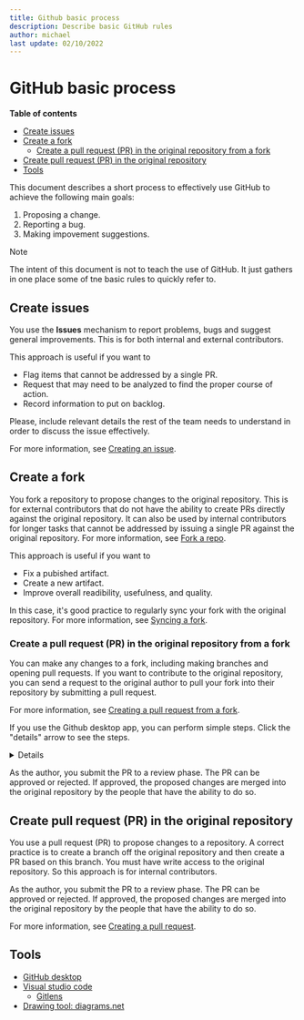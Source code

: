 ```yaml
---
title: Github basic process
description: Describe basic GitHub rules 
author: michael
last update: 02/10/2022
---
```


# GitHub basic process

**Table of contents**
- [Create issues](#create-issues)
- [Create a fork](#create-a-fork)
  - [Create a pull request (PR) in the original repository from a fork](#create-a-pull-request-pr-in-the-original-repository-from-a-fork)
- [Create pull request (PR) in the original repository](#create-pull-request-pr-in-the-original-repository)
- [Tools](#tools)

This document describes a short process to effectively use GitHub to achieve the following main goals:

1. Proposing a change. 
2. Reporting a bug. 
3. Making impovement suggestions.   

> [!NOTE]
> The intent of this document is not to teach the use of GitHub. It just gathers in one place some of tne basic rules to quickly refer to. 


## Create issues

You use the **Issues** mechanism to report problems, bugs and suggest general improvements. This is for both internal and external contributors. 

This approach is useful if you want to 

- Flag items that cannot be addressed by a single PR.
- Request that may need to be analyzed to find the proper course of action.
- Record information to put on backlog.  

Please, include relevant details the rest of the team needs to understand in order to discuss the issue effectively. 

For more information, see [Creating an issue](https://docs.GitHub.com/en/issues/tracking-your-work-with-issues/creating-an-issue). 


## Create a fork

You fork a repository to propose changes to the original repository.
This is for external contributors that do not have the ability to create PRs directly against the original repository. It can also be used by internal contributors for longer tasks that cannot be addressed by issuing a single PR against the original repository. 
For more information, see [Fork a repo](https://docs.github.com/en/get-started/quickstart/fork-a-repo).

This approach is useful if you want to 

- Fix a pubished artifact.
- Create a new artifact.
- Improve overall readibility, usefulness, and quality.
   
In this case, it's good practice to regularly sync your fork with the original repository. 
For more information, see [Syncing a fork](https://docs.github.com/en/pull-requests/collaborating-with-pull-requests/working-with-forks/syncing-a-fork).

### Create a pull request (PR) in the original repository from a fork

You can make any changes to a fork, including making branches and opening pull requests. 
If you want to contribute to the original repository, you can send a request to the original author to pull your fork into their repository by submitting a pull request.

For more information, see [Creating a pull request from a fork](https://docs.github.com/en/pull-requests/collaborating-with-pull-requests/proposing-changes-to-your-work-with-pull-requests/creating-a-pull-request-from-a-fork).

If you use the Github desktop app, you can perform simple steps. Click the "details" arrow to see the steps. 
<details>
<ol>
  <li>In the Github app, select **Branch** in the top menu bar.</li> 
  <li>In the drop-down menu, select **Compare on GitHub**. This displays the **Comparing changes** page. </li>
  <li>Select the original repository and then the **Create pull request** button. You can also select a branch in the main repository to host the PR if one is made available. </li>
</ol>
</details>

As the author, you submit the PR to a review phase. The PR can be approved or rejected. If approved, the proposed changes are merged into the original repository by the people that have the ability to do so.

## Create pull request (PR) in the original repository 

You use a pull request (PR) to propose changes to a repository. A correct practice is to create a branch off the original repository and then create a PR based on this branch. You must have write access to the original repository. So this approach is for internal contributors. 

As the author, you submit the PR to a review phase. The PR can be approved or rejected. If approved, the proposed changes are merged into the original repository by the people that have the ability to do so.

For more information, see [Creating a pull request](https://docs.github.com/en/pull-requests/collaborating-with-pull-requests/proposing-changes-to-your-work-with-pull-requests/creating-a-pull-request). 


## Tools

- [GitHub desktop](https://desktop.github.com/)
- [Visual studio code](https://code.visualstudio.com/)
  - [Gitlens](https://marketplace.visualstudio.com/items?itemName=eamodio.gitlens)
- [Drawing tool: diagrams.net](https://www.diagrams.net/)

  
